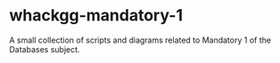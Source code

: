 # whackgg-mandatory-1
A small collection of scripts and diagrams related to Mandatory 1 of the Databases subject.
